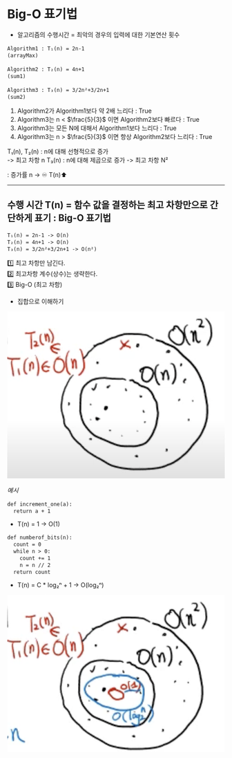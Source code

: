# Big-O 표기법

- 알고리즘의 수행시간 = 최악의 경우의 입력에 대한 기본연산 횟수

```
Algorithm1 : T₁(n) = 2n-1
(arrayMax)

Algorithm2 : T₂(n) = 4n+1
(sum1)

Algorithm3 : T₃(n) = 3/2n²+3/2n+1
(sum2)
```

1. Algorithm2가 Algorithm1보다 약 2배 느리다 : True
2. Algorithm3는 n < $\frac{5}{3}$ 이면 Algorithm2보다 빠르다 : True
3. Algorithm3는 모든 N에 대해서 Algorithm1보다 느리다 : True
4. Algorithm3는 n > $\frac{5}{3}$ 이면 항상 Algorithm2보다 느리다 : True

T₁(n), T₂(n) : n에 대해 선형적으로 증가  
-> 최고 차항 n
T₃(n) : n에 대해 제곱으로 증가
-> 최고 차항 N²

: 증가률 n -> ♾️ T(n)⬆️

---

## 수행 시간 T(n) = 함수 값을 결정하는 최고 차항만으로 간단하게 표기 : Big-O 표기법

```
T₁(n) = 2n-1 -> O(n)
T₂(n) = 4n+1 -> O(n)
T₃(n) = 3/2n²+3/2n+1 -> O(n²)
```

1️⃣ 최고 차항만 남긴다.  
2️⃣ 최고차항 계수(상수)는 생략한다.  
3️⃣ Big-O (최고 차항)

- 집합으로 이해하기

![alt text](image-1.png)

_예시_

```
def increment_one(a):
  return a + 1
```

- T(n) = 1 -> O(1)

```
def numberof_bits(n):
  count = 0
  while n > 0:
    count += 1
    n = n // 2
  return count
```

- T(n) = C \* log₂ⁿ + 1 -> O(log₂ⁿ)

![alt text](image.png)
